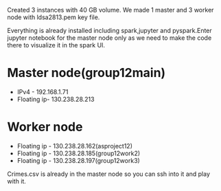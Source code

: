 Created 3 instances with 40 GB volume. We made 1 master and 3 worker node with ldsa2813.pem key file.

Everything is already installed including spark,jupyter and pyspark.Enter jupyter notebook for the master node only as we need to make the code there to visualize it in the spark UI.

# Master node(group12main) 
- IPv4 - 192.168.1.71
- Floating ip- 130.238.28.213

# Worker node 
- Floating ip - 130.238.28.162(asproject12)
- Floating ip - 130.238.28.185(group12work2)
- Floating ip - 130.238.28.197(group12work3)

Crimes.csv is already in the master node so you can ssh into it and play with it.